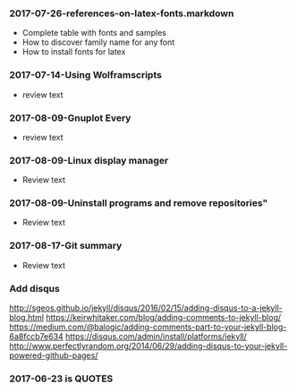 ### 2017-07-26-references-on-latex-fonts.markdown
- Complete table with fonts and samples
- How to discover family name for any font
- How to install fonts for latex

### 2017-07-14-Using Wolframscripts
- review text

### 2017-08-09-Gnuplot Every
- review text

### 2017-08-09-Linux display manager
- Review text

### 2017-08-09-Uninstall programs and remove repositories"
- Review text

### 2017-08-17-Git summary
- Review text

### Add disqus
http://sgeos.github.io/jekyll/disqus/2016/02/15/adding-disqus-to-a-jekyll-blog.html
https://keirwhitaker.com/blog/adding-comments-to-jekyll-blog/
https://medium.com/@balogic/adding-comments-part-to-your-jekyll-blog-6a8fccb7e634
https://disqus.com/admin/install/platforms/jekyll/
http://www.perfectlyrandom.org/2014/06/29/adding-disqus-to-your-jekyll-powered-github-pages/

### 2017-06-23 is QUOTES
